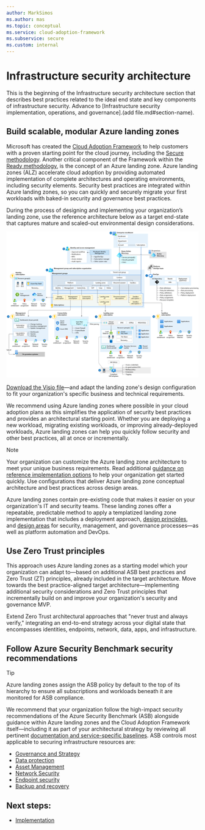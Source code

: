 ```yaml
---
author: MarkSimos
ms.author: mas
ms.topic: conceptual
ms.service: cloud-adoption-framework
ms.subservice: secure
ms.custom: internal
---
```


# Infrastructure security architecture

This is the beginning of the Infrastructure security architecture section that describes best practices related to the ideal end state and key components of infrastructure security. Advance to [Infrastructure security implementation, operations, and governance].(add file.md#section-name).

## Build scalable, modular Azure landing zones
Microsoft has created the [Cloud Adoption Framework](/azure/cloud-adoption-framework/overview) to help customers with a proven starting point for the cloud journey, including the [Secure methodology](https://cafsecure/). Another critical component of the Framework within the [Ready methodology](/azure/cloud-adoption-framework/ready/), is the concept of an Azure landing zone. Azure landing zones (ALZ) accelerate cloud adoption by providing automated implementation of complete architectures and operating environments, including security elements. Security best practices are integrated within Azure landing zones, so you can quickly and securely migrate your first workloads with baked-in security and governance best practices.

During the process of designing and implementing your organization’s landing zone, use the reference architecture below as a target end-state that captures mature and scaled-out environmental design considerations.

![](./media/enterprise-scale-architecture.png)

[Download the Visio file](https://raw.githubusercontent.com/microsoft/CloudAdoptionFramework/master/ready/enterprise-scale-architecture.vsdx)—and adapt the landing zone's design configuration to fit your organization's specific business and technical requirements.

We recommend using Azure landing zones where possible in your cloud adoption plans as this simplifies the application of security best practices and provides an architectural starting point. Whether you are deploying a new workload, migrating existing workloads, or improving already-deployed workloads, Azure landing zones can help you quickly follow security and other best practices, all at once or incrementally. 

> [!NOTE] 
> Your organization can customize the Azure landing zone architecture to meet your unique business requirements. Read additional [guidance on reference implementation options](/azure/cloud-adoption-framework/ready/landing-zone/tailoring-alz) to help your organization get started quickly. Use configurations that deliver Azure landing zone conceptual architecture and best practices across design areas.

Azure landing zones contain pre-existing code that makes it easier on your organization's IT and security teams. These landing zones offer a repeatable, predictable method to apply a templatized landing zone implementation that includes a deployment approach, [design principles](/azure/cloud-adoption-framework/ready/landing-zone/design-principles), and [design areas](/azure/cloud-adoption-framework/ready/landing-zone/design-areas) for security, management, and governance processes—as well as platform automation and DevOps.

## Use Zero Trust principles

This approach uses Azure landing zones as a starting model which your organization can adapt to—based on additional ASB best practices and Zero Trust (ZT) principles, already included in the target architecture. Move towards the best practice-aligned target architecture—implementing additional security considerations and Zero Trust principles that incrementally build on and improve your organization's security and governance MVP.

Extend Zero Trust architectural approaches that "never trust and always verify," integrating an end-to-end strategy across your digital state that encompasses identities, endpoints, network, data, apps, and infrastructure.

## Follow Azure Security Benchmark security recommendations

> [!TIP]
> Azure landing zones assign the ASB policy by default to the top of its hierarchy to ensure all subscriptions and workloads beneath it are monitored for ASB compliance.

We recommend that your organization follow the high-impact security recommendations of the Azure Security Benchmark (ASB) alongside guidance within Azure landing zones and the Cloud Adoption Framework itself—including it as part of your architectural strategy by reviewing all pertinent [documentation and service-specific baselines](/security/benchmark/azure/overview). ASB controls most applicable to securing infrastructure resources are:

- [Governance and Strategy](https://docs.microsoft.com/en-us/security/benchmark/azure/security-controls-v3-governance-strategy)
- [Data protection](/security/benchmark/azure/security-controls-v3-data-protection)
- [Asset Management](/security/benchmark/azure/security-controls-v3-asset-management)
- [Network Security](/security/benchmark/azure/security-controls-v3-network-security)
- [Endpoint security](/security/benchmark/azure/security-controls-v3-endpoint-security)
- [Backup and recovery](/security/benchmark/azure/security-controls-v3-backup-recovery)

## Next steps:

- [Implementation](infrastructure-security-implementation.md)